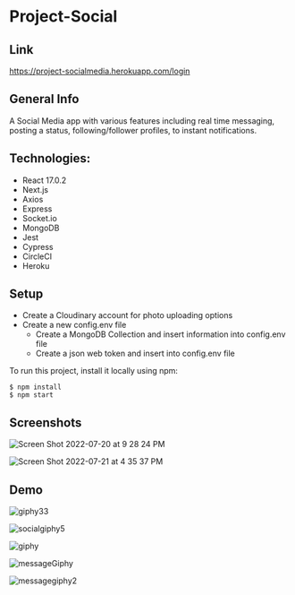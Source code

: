 # Project-Social

## Link
https://project-socialmedia.herokuapp.com/login

## General Info
A Social Media app with various features including real time messaging, posting a status, following/follower profiles, to instant notifications.

## Technologies:
- React 17.0.2
- Next.js
- Axios
- Express
- Socket.io
- MongoDB
- Jest
- Cypress
- CircleCI
- Heroku

## Setup
- Create a Cloudinary account for photo uploading options
- Create a new config.env file
  - Create a MongoDB Collection and insert information into config.env file
  - Create a json web token and insert into config.env file

To run this project, install it locally using npm:

```
$ npm install
$ npm start
```

## Screenshots
![Screen Shot 2022-07-20 at 9 28 24 PM](https://user-images.githubusercontent.com/56458885/180129942-c31a3dd8-991b-46ab-aa05-48e51d33d432.png)

![Screen Shot 2022-07-21 at 4 35 37 PM](https://user-images.githubusercontent.com/56458885/180332038-6b64d086-ba15-4201-8390-41b3a7e404e9.png)


## Demo
![giphy33](https://user-images.githubusercontent.com/56458885/180291033-0fc00551-e43d-445c-963e-ee837b2eb012.gif)

![socialgiphy5](https://user-images.githubusercontent.com/56458885/180296412-c01b28f0-b20a-400a-aec6-c8d3ed11e2e3.gif)

![giphy](https://user-images.githubusercontent.com/56458885/180318512-730b96ca-9e0f-46f3-a937-1b9089ddf3f1.gif)

![messageGiphy](https://user-images.githubusercontent.com/56458885/180330948-7757e79e-6e16-42ed-9596-55910b65010b.gif)

![messagegiphy2](https://user-images.githubusercontent.com/56458885/180331883-0f5f830f-bf75-44e6-a7e3-9f0934e9120a.gif)

